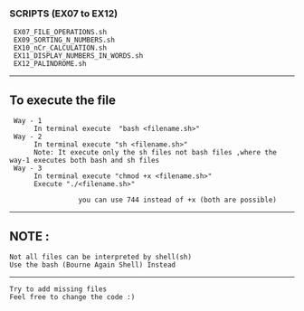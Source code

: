 <h3>SCRIPTS (EX07 to EX12)</h3>

     EX07_FILE_OPERATIONS.sh
     EX09_SORTING_N_NUMBERS.sh
     EX10_nCr_CALCULATION.sh
     EX11_DISPLAY_NUMBERS_IN_WORDS.sh
     EX12_PALINDROME.sh

<hr></hr>


  
  
<h2>To execute the file</h2> 
    
     Way - 1 
          In terminal execute  "bash <filename.sh>" 
     Way - 2
          In terminal execute "sh <filename.sh>"
          Note: It execute only the sh files not bash files ,where the way-1 executes both bash and sh files
     Way - 3
          In terminal execute "chmod +x <filename.sh>"
          Execute "./<filename.sh>"
               
                     you can use 744 instead of +x (both are possible)
<hr></hr>
<h2>NOTE : </h2>
  
    Not all files can be interpreted by shell(sh)
    Use the bash (Bourne Again Shell) Instead

<hr></hr>
    
    Try to add missing files
    Feel free to change the code :)
